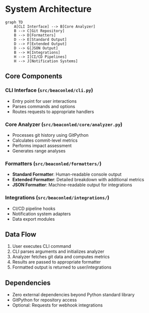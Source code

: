 # System Architecture

```mermaid
graph TD
    A[CLI Interface] --> B[Core Analyzer]
    B --> C[Git Repository]
    B --> D[Formatters]
    D --> E[Standard Output]
    D --> F[Extended Output]
    D --> G[JSON Output]
    B --> H[Integrations]
    H --> I[CI/CD Pipelines]
    H --> J[Notification Systems]
```

## Core Components

### CLI Interface (`src/beaconled/cli.py`)
- Entry point for user interactions
- Parses commands and options
- Routes requests to appropriate handlers

### Core Analyzer (`src/beaconled/core/analyzer.py`)
- Processes git history using GitPython
- Calculates commit-level metrics
- Performs impact assessment
- Generates range analyses

### Formatters (`src/beaconled/formatters/`)
- **Standard Formatter**: Human-readable console output
- **Extended Formatter**: Detailed breakdown with additional metrics
- **JSON Formatter**: Machine-readable output for integrations

### Integrations (`src/beaconled/integrations/`)
- CI/CD pipeline hooks
- Notification system adapters
- Data export modules

## Data Flow
1. User executes CLI command
2. CLI parses arguments and initializes analyzer
3. Analyzer fetches git data and computes metrics
4. Results are passed to appropriate formatter
5. Formatted output is returned to user/integrations

## Dependencies
- Zero external dependencies beyond Python standard library
- GitPython for repository access
- Optional: Requests for webhook integrations
